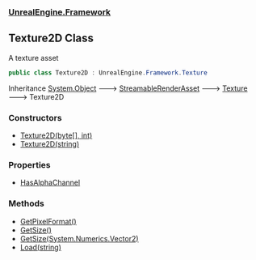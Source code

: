 ### [UnrealEngine.Framework](./UnrealEngine-Framework.md 'UnrealEngine.Framework')
## Texture2D Class
A texture asset  
```csharp
public class Texture2D : UnrealEngine.Framework.Texture
```
Inheritance [System.Object](https://docs.microsoft.com/en-us/dotnet/api/System.Object 'System.Object') &#129106; [StreamableRenderAsset](./StreamableRenderAsset.md 'UnrealEngine.Framework.StreamableRenderAsset') &#129106; [Texture](./Texture.md 'UnrealEngine.Framework.Texture') &#129106; Texture2D  
### Constructors
- [Texture2D(byte[], int)](./Texture2D-Texture2D(byte--_int).md 'UnrealEngine.Framework.Texture2D.Texture2D(byte[], int)')
- [Texture2D(string)](./Texture2D-Texture2D(string).md 'UnrealEngine.Framework.Texture2D.Texture2D(string)')
### Properties
- [HasAlphaChannel](./Texture2D-HasAlphaChannel.md 'UnrealEngine.Framework.Texture2D.HasAlphaChannel')
### Methods
- [GetPixelFormat()](./Texture2D-GetPixelFormat().md 'UnrealEngine.Framework.Texture2D.GetPixelFormat()')
- [GetSize()](./Texture2D-GetSize().md 'UnrealEngine.Framework.Texture2D.GetSize()')
- [GetSize(System.Numerics.Vector2)](./Texture2D-GetSize(Vector2).md 'UnrealEngine.Framework.Texture2D.GetSize(System.Numerics.Vector2)')
- [Load(string)](./Texture2D-Load(string).md 'UnrealEngine.Framework.Texture2D.Load(string)')
